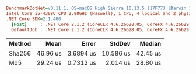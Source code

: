 ``` ini

BenchmarkDotNet=v0.11.1, OS=macOS High Sierra 10.13.5 (17F77) [Darwin 17.6.0]
Intel Core i5-4308U CPU 2.80GHz (Haswell), 1 CPU, 4 logical and 2 physical cores
.NET Core SDK=2.1.400
  [Host]     : .NET Core 2.1.2 (CoreCLR 4.6.26628.05, CoreFX 4.6.26629.01), 64bit RyuJIT
  DefaultJob : .NET Core 2.1.2 (CoreCLR 4.6.26628.05, CoreFX 4.6.26629.01), 64bit RyuJIT


```
| Method |     Mean |     Error |    StdDev |   Median |
|------- |---------:|----------:|----------:|---------:|
| Sha256 | 46.96 us | 3.6894 us | 10.586 us | 42.45 us |
|    Md5 | 29.24 us | 0.7312 us |  2.014 us | 28.80 us |
